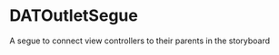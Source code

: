 DATOutletSegue
==============

A segue to connect view controllers to their parents in the storyboard
